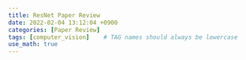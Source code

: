 ```yaml
---
title: ResNet Paper Review
date: 2022-02-04 13:12:04 +0900
categories: [Paper Review]
tags: [computer_vision]    # TAG names should always be lowercase
use_math: true
---
```


